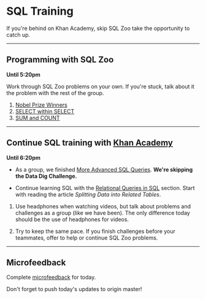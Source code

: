 # SQL Training

If you're behind on Khan Academy, skip SQL Zoo take the opportunity to catch up.






<hr>




## Programming with SQL Zoo
**Until 5:20pm**

Work through SQL Zoo problems on your own. If you're stuck, talk about it the problem with the rest of the group.

  1. [Nobel Prize Winners](https://sqlzoo.net/wiki/SELECT_from_Nobel_Tutorial)
  3. [SELECT within SELECT](https://sqlzoo.net/wiki/SELECT_within_SELECT_Tutorial)
  4. [SUM and COUNT](https://sqlzoo.net/wiki/SUM_and_COUNT)






<hr>




## Continue SQL training with [Khan Academy](https://www.khanacademy.org/computing/computer-programming/sql/)
**Until 6:20pm**

 - As a group, we finished [More Advanced SQL Queries](https://www.khanacademy.org/computing/computer-programming/sql#more-advanced-sql-queries). **We're skipping the Data Dig Challenge.**

 - Continue learning SQL with the [Relational Queries in SQL](https://www.khanacademy.org/computing/computer-programming/sql/relational-queries-in-sql/a/splitting-data-into-related-tables) section. Start with reading the article _Splitting Data into Related Tables_.

1. Use headphones when watching videos, but talk about problems and challenges as a group (like we have been). The only difference today should be the use of headphones for videos.

2. Try to keep the same pace. If you finish challenges before your teammates, offer to help or continue SQL Zoo problems.






<hr>




## Microfeedback

Complete [microfeedback](https://goo.gl/forms/H7dnmdGBe7Bsm8Cy2) for today.

Don't forget to push today's updates to origin master!
